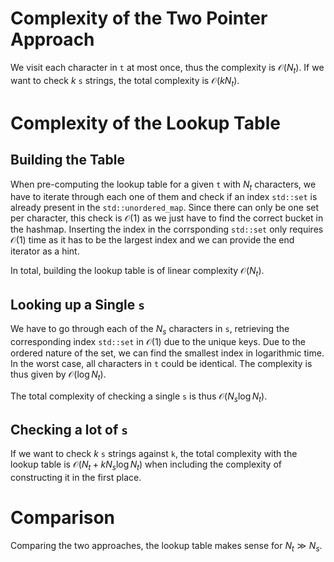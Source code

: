 # Complexity of the Two Pointer Approach

We visit each character in `t` at most once, thus the complexity is $\mathcal{O}(N_t)$. If we want to check $k$ `s` strings, the total complexity is $\mathcal{O}(k N_t)$.

# Complexity of the Lookup Table

## Building the Table

When pre-computing the lookup table for a given `t` with $N_t$ characters, we have to iterate through each one of them and check if an index `std::set` is already present in the `std::unordered_map`. Since there can only be one set per character, this check is $\mathcal{O}(1)$ as we just have to find the correct bucket in the hashmap. Inserting the index in the corrsponding `std::set` only requires $\mathcal{O}(1)$ time as it has to be the largest index and we can provide the end iterator as a hint.

In total, building the lookup table is of linear complexity $\mathcal{O}(N_t)$.

## Looking up a Single `s`

We have to go through each of the $N_s$ characters in `s`, retrieving the corresponding index `std::set` in $\mathcal{O}(1)$ due to the unique keys. Due to the ordered nature of the set, we can find the smallest index in logarithmic time. In the worst case, all characters in `t` could be identical. The complexity is thus given by $\mathcal{O}(\log N_t)$.

The total complexity of checking a single `s` is thus $\mathcal{O}(N_s\log N_t)$.

## Checking a lot of `s`

If we want to check $k$ `s` strings against `k`, the total complexity with the lookup table is $\mathcal{O}(N_t + k N_s\log N_t)$ when including the complexity of constructing it in the first place.

# Comparison

Comparing the two approaches, the lookup table makes sense for $N_t \gg N_s$.
